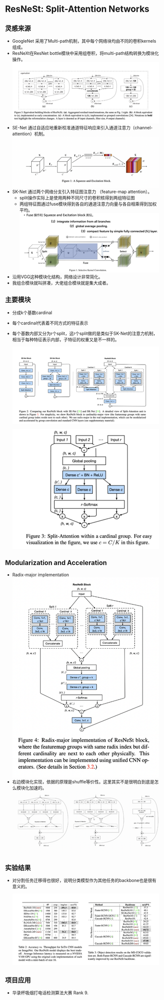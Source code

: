 # ResNeSt: Split-Attention Networks

## 灵感来源
- GoogleNet 采用了Multi-path机制，其中每个网络块均由不同的卷积kernels组成。
- ResNeXt在ResNet bottle模块中采用组卷积，将multi-path结构转换为模块化操作。
  ![](img/5.png)
- SE-Net 通过自适应地重新校准通道特征响应来引入通道注意力（channel-attention）机制。
    ![](img/4.png)
- SK-Net 通过两个网络分支引入特征图注意力
（feature-map attention）。
  - split操作实际上是使用两种不同尺寸的卷积核得到两组特征图
  - 两组特征图通过fuse模块得到各自的通道注意力向量与各自相乘得到加权平均。
  ![](img/6.jpg)
- 沿用VGG这种模块化结构，网络设计非常简化。
- 我组合模块就叫拼凑，大佬组合模块就是集大成者。


## 主要模块
- 分成k个基数cardinal
- 每个cardinal代表着不同方式的特征表示
- 每个基数内部又分为r个split，这r个split做的是类似于SK-Net的注意力机制，相当于每种特征表示内部，子特征的权重又是不一样的。

  ![](img/1.png)

  ![](img/2.png)


## Modularization and  Acceleration

- Radix-major implementation
  ![](img/7.png)
- 右边模块化实现，依据的原理是shuffle等价性。这里其实不是很明白到底是怎么模块化加速的。
  ![](img/9.png)

## 实验结果
- 对分割任务迁移得也很好，说明分类模型作为其他任务的backbone也是很有意义的。
  
  ![](img/8.png)


## 项目应用
- 华录杯吸烟打电话检测算法大赛 Rank 9.
